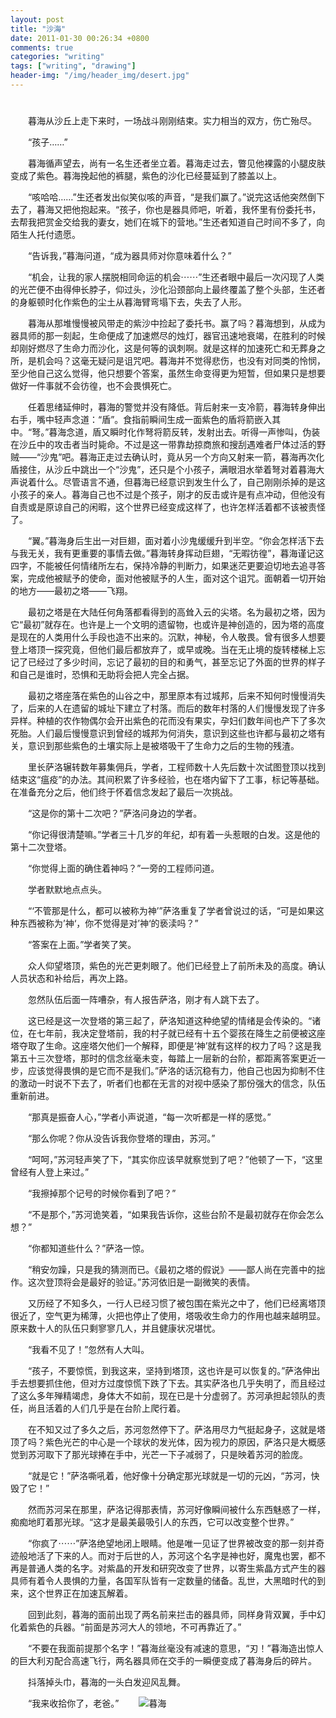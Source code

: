 ```yaml
---
layout: post
title: "沙海"
date: 2011-01-30 00:26:34 +0800
comments: true
categories: "writing"
tags: ["writing", "drawing"]
header-img: "/img/header_img/desert.jpg"
---
```

# 
　　暮海从沙丘上走下来时，一场战斗刚刚结束。实力相当的双方，伤亡殆尽。

　　“孩子……”

　　暮海循声望去，尚有一名生还者坐立着。暮海走过去，瞥见他裸露的小腿皮肤变成了紫色。暮海挽起他的裤腿，紫色的沙化已经蔓延到了膝盖以上。

　　“咳哈哈……”生还者发出似笑似咳的声音，“是我们赢了。”说完这话他突然倒下去了，暮海又把他抱起来。“孩子，你也是器具师吧，听着，我怀里有份委托书，去帮我把赏金交给我的妻女，她们在城下的营地。”生还者知道自己时间不多了，向陌生人托付遗愿。

　　“告诉我，”暮海问道，“成为器具师对你意味着什么？”

　　“机会，让我的家人摆脱相同命运的机会⋯⋯”生还者眼中最后一次闪现了人类的光芒便不由得伸长脖子，仰过头，沙化沿颈部向上最终覆盖了整个头部，生还者的身躯顿时化作紫色的尘土从暮海臂弯塌下去，失去了人形。

<!--more-->

　　暮海从那堆慢慢被风带走的紫沙中捡起了委托书。赢了吗？暮海想到，从成为器具师的那一刻起，生命便成了加速燃尽的烛灯，器官迅速地衰竭，在胜利的时候却刚好燃尽了生命力而沙化，这是何等的讽刺啊。就是这样的加速死亡和无葬身之所，是机会吗？这毫无疑问是诅咒吧。暮海并不觉得悲伤，也没有对同类的怜悯，至少他自己这么觉得，他只想要个答案，虽然生命变得更为短暂，但如果只是想要做好一件事就不会彷徨，也不会畏惧死亡。

　　任着思绪延伸时，暮海的警觉并没有降低。背后射来一支冷箭，暮海转身伸出右手，嘴中轻声念道：“盾”。食指前瞬间生成一面紫色的盾将箭嵌入其中。“弩。”暮海念道，盾又瞬时化作弩将箭反转，发射出去。听得一声惨叫，伪装在沙丘中的攻击者当时毙命。不过是这一带靠劫掠商旅和搜刮遇难者尸体过活的野贼——“沙鬼”吧。暮海正走过去确认时，竟从另一个方向又射来一箭，暮海再次化盾接住，从沙丘中跳出一个“沙鬼”，还只是个小孩子，满眼泪水举着弩对着暮海大声说着什么。尽管语言不通，但暮海已经意识到发生什么了，自己刚刚杀掉的是这小孩子的亲人。暮海自己也不过是个孩子，刚才的反击或许是有点冲动，但他没有自责或是原谅自己的闲暇，这个世界已经变成这样了，也许怎样活着都不该被责怪了。

　　“翼。”暮海身后生出一对巨翅，面对着小沙鬼缓缓升到半空。“你会怎样活下去与我无关，我有更重要的事情去做。”暮海转身挥动巨翅，“无暇彷徨”，暮海谨记这四字，不能被任何情绪所左右，保持冷静的判断力，如果迷茫更要迫切地去追寻答案，完成他被赋予的使命，面对他被赋予的人生，面对这个诅咒。面朝着一切开始的地方——最初之塔——飞翔。

　　最初之塔是在大陆任何角落都看得到的高耸入云的尖塔。名为最初之塔，因为它“最初”就存在。也许是上一个文明的遗留物，也或许是神创造的，因为塔的高度是现在的人类用什么手段也造不出来的。沉默，神秘，令人敬畏。曾有很多人想要登上塔顶一探究竟，但他们最后都放弃了，或早或晚。当在无止境的旋转楼梯上忘记了已经过了多少时间，忘记了最初的目的和勇气，甚至忘记了外面的世界的样子和自己是谁时，恐惧和无助将会把人完全占据。

　　最初之塔座落在紫色的山谷之中，那里原本有过城邦，后来不知何时慢慢消失了，后来的人在遗留的城址下建立了村落。而后的数年村落的人们慢慢发现了许多异样。种植的农作物偶尔会开出紫色的花而没有果实，孕妇们数年间也产下了多次死胎。人们最后慢慢意识到曾经的城邦为何消失，意识到这些也许都与最初之塔有关，意识到那些紫色的土壤实际上是被塔吸干了生命力之后的生物的残渣。

　　里长萨洛辗转数年募集佣兵，学者，工程师数十人先后数十次试图登顶以找到结束这“瘟疫”的办法。其间积累了许多经验，也在塔内留下了工事，标记等基础。在准备充分之后，他们终于怀着信念发起了最后一次挑战。

　　“这是你的第十二次吧？”萨洛问身边的学者。

　　“你记得很清楚嘛。”学者三十几岁的年纪，却有着一头惹眼的白发。这是他的第十二次登塔。

　　“你觉得上面的确住着神吗？”一旁的工程师问道。

　　学者默默地点点头。

　　“‘不管那是什么，都可以被称为神’”萨洛重复了学者曾说过的话，“可是如果这种东西被称为’神‘，你不觉得是对’神‘的亵渎吗？”

　　“答案在上面。”学者笑了笑。

　　众人仰望塔顶，紫色的光芒更刺眼了。他们已经登上了前所未及的高度。确认人员状态和补给后，再次上路。

　　忽然队伍后面一阵嘈杂，有人报告萨洛，刚才有人跳下去了。

　　这已经是这一次登塔的第三起了，萨洛知道这种绝望的情绪是会传染的。“诸位，在七年前，我决定登塔前，我的村子就已经有十五个婴孩在降生之前便被这座塔夺取了生命。这座塔欠他们一个解释，即便是‘神’就有这样的权力了吗？这是我第五十三次登塔，那时的信念丝毫未变，每踏上一层新的台阶，都距离答案更近一步，应该觉得畏惧的是它而不是我们。”萨洛的话沉稳有力，他自己也因为抑制不住的激动一时说不下去了，听者们也都在无言的对视中感染了那份强大的信念，队伍重新前进。

　　“那真是振奋人心，”学者小声说道，“每一次听都是一样的感觉。”

　　“那么你呢？你从没告诉我你登塔的理由，苏河。”

　　“呵呵，”苏河轻声笑了下，“其实你应该早就察觉到了吧？”他顿了一下，“这里曾经有人登上来过。”

　　“我擦掉那个记号的时候你看到了吧？”

　　“不是那个，”苏河诡笑着，“如果我告诉你，这些台阶不是最初就存在你会怎么想？”

　　“你都知道些什么？”萨洛一惊。

　　“稍安勿躁，只是我的猜测而已。《最初之塔的假说》——鄙人尚在完善中的拙作。这次登顶将会是最好的验证。”苏河依旧是一副微笑的表情。

　　又历经了不知多久，一行人已经习惯了被包围在紫光之中了，他们已经离塔顶很近了，空气更为稀薄，火把也停止了使用，塔吸收生命力的作用也越来越明显。原来数十人的队伍只剩寥寥几人，并且健康状况堪忧。

　　“我看不见了！”忽然有人大叫。

　　“孩子，不要惊慌，到我这来，坚持到塔顶，这也许是可以恢复的。”萨洛伸出手去想要抓住他，但对方过度惊慌下跌了下去。其实萨洛也几乎失明了，而且经过了这么多年殚精竭虑，身体大不如前，现在已是十分虚弱了。苏河承担起领队的责任，尚且活着的人们几乎是在台阶上爬行着。

　　在不知又过了多久之后，苏河忽然停下了。萨洛用尽力气挺起身子，这就是塔顶了吗？紫色光芒的中心是一个球状的发光体，因为视力的原因，萨洛只是大概感觉到苏河取下了那光球捧在手中，光芒一下子减弱了，只是映着苏河的脸庞。

　　“就是它！”萨洛嘶吼着，他好像十分确定那光球就是一切的元凶，“苏河，快毁了它！”

　　然而苏河呆在那里，萨洛记得那表情，苏河好像瞬间被什么东西魅惑了一样，痴痴地盯着那光球。“这才是最美最吸引人的东西，它可以改变整个世界。”

　　“你疯了⋯⋯”萨洛绝望地闭上眼睛。他是唯一见证了世界被改变的那一刻并奇迹般地活了下来的人。而对于后世的人，苏河这个名字是神也好，魔鬼也罢，都不再是普通人类的名字。对紫晶的开发和研究改变了世界，以寄生紫晶方式产生的器具师有着令人畏惧的力量，各国军队皆有一定数量的储备。乱世，大黑暗时代的到来，这个世界正在加速瓦解着。

　　回到此刻，暮海的面前出现了两名前来拦击的器具师，同样身背双翼，手中幻化着紫色的兵器。“前面是苏河大人的领地，不可再靠近了。”

　　“不要在我面前提那个名字！”暮海丝毫没有减速的意思，“刃！”暮海造出惊人的巨大利刃配合高速飞行，两名器具师在交手的一瞬便变成了暮海身后的碎片。

　　抖落掉头巾，暮海的一头白发迎风乱舞。

　　“我来收拾你了，老爸。”
　　![暮海](暮海_img.jpg)
